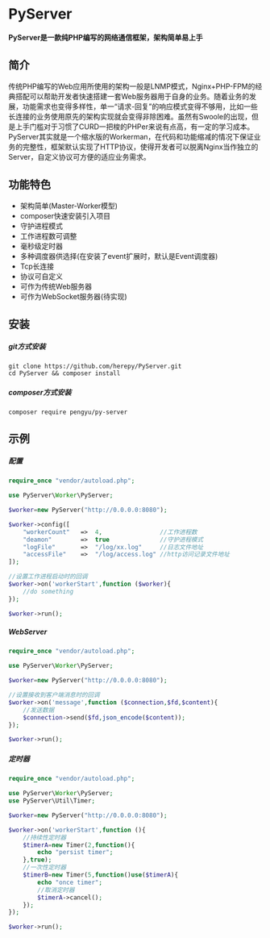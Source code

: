 # PyServer

**PyServer是一款纯PHP编写的网络通信框架，架构简单易上手**

## 简介

传统PHP编写的Web应用所使用的架构一般是LNMP模式，Nginx+PHP-FPM的经典搭配可以帮助开发者快速搭建一套Web服务器用于自身的业务。随着业务的发展，功能需求也变得多样性，单一“请求-回复”的响应模式变得不够用，比如一些长连接的业务使用原先的架构实现就会变得非除困难。虽然有Swoole的出现，但是上手门槛对于习惯了CURD一把梭的PHPer来说有点高，有一定的学习成本。PyServer其实就是一个缩水版的Workerman，在代码和功能缩减的情况下保证业务的完整性，框架默认实现了HTTP协议，使得开发者可以脱离Nginx当作独立的Server，自定义协议可方便的适应业务需求。

## 功能特色

- 架构简单(Master-Worker模型)
- composer快速安装引入项目
- 守护进程模式
- 工作进程数可调整
- 毫秒级定时器
- 多种调度器供选择(在安装了event扩展时，默认是Event调度器)
- Tcp长连接
- 协议可自定义
- 可作为传统Web服务器
- 可作为WebSocket服务器(待实现)

## 安装

##### git方式安装
```shell
git clone https://github.com/herepy/PyServer.git
cd PyServer && composer install
```

##### composer方式安装
```shell
composer require pengyu/py-server
```

## 示例

##### 配置
```php
require_once "vendor/autoload.php";

use PyServer\Worker\PyServer;

$worker=new PyServer("http://0.0.0.0:8080");

$worker->config([
    "workerCount"   =>  4,                //工作进程数
    "deamon"        =>  true              //守护进程模式
    "logFile"       =>  "/log/xx.log"     //日志文件地址
    "accessFile"    =>  "/log/access.log" //http访问记录文件地址
]);

//设置工作进程启动时的回调
$worker->on('workerStart',function ($worker){
    //do something
});

$worker->run();
```

##### WebServer

```php
require_once "vendor/autoload.php";

use PyServer\Worker\PyServer;

$worker=new PyServer("http://0.0.0.0:8080");

//设置接收到客户端消息时的回调
$worker->on('message',function ($connection,$fd,$content){
    //发送数据
    $connection->send($fd,json_encode($content));
});

$worker->run();
```
##### 定时器
```php
require_once "vendor/autoload.php";

use PyServer\Worker\PyServer;
use PyServer\Util\Timer;

$worker=new PyServer("http://0.0.0.0:8080");

$worker->on('workerStart',function (){
    //持续性定时器
    $timerA=new Timer(2,function(){
        echo "persist timer";
    },true);
    //一次性定时器
    $timerB=new Timer(5,function()use($timerA){
        echo "once timer";
        //取消定时器
        $timerA->cancel();
    });
});

$worker->run();
```


